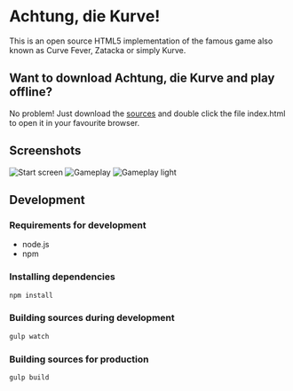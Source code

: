 # Achtung, die Kurve!
This is an open source HTML5 implementation of the famous game also known as Curve Fever, Zatacka or simply Kurve.

## Want to download Achtung, die Kurve and play offline?
No problem! Just download the [sources](https://achtungkurve.com/download/kurve-1.5.0.zip) and double click the file index.html to open it in your favourite browser.

## Screenshots

![](images/screenshot_1.png "Start screen") ![](images/screenshot_2.png "Gameplay") ![](images/screenshot_3.png "Gameplay light")

## Development

### Requirements for development
- node.js
- npm
 
### Installing dependencies
```sh
npm install
```

### Building sources during development
```sh
gulp watch
```

### Building sources for production
```sh
gulp build
```
